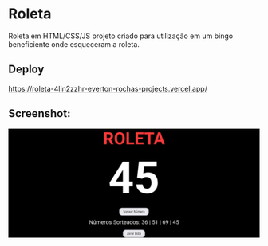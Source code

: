 # Roleta
Roleta em HTML/CSS/JS projeto criado para utilização em um bingo beneficiente onde esqueceram a roleta.

## Deploy
https://roleta-4lin2zzhr-everton-rochas-projects.vercel.app/

## Screenshot:
![Roleta](Assets/Screenshot.png)
